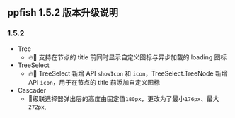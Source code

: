 ## ppfish 1.5.2 版本升级说明

### 1.5.2

- Tree
  - 🔥🔨 支持在节点的 title 前同时显示自定义图标与异步加载的 loading 图标
- TreeSelect
  - 🔥🎊 TreeSelect 新增 API `showIcon` 和 `icon`，TreeSelect.TreeNode 新增 API `icon`，用于在节点的 title 前添加自定义图标
- Cascader
  - 🔨级联选择器弹出层的高度由固定值`180px`，更改为了最小`176px`、最大`272px`,
